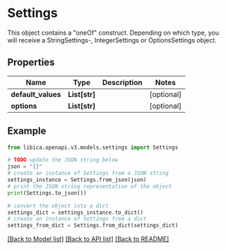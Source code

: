 # Settings

This object contains a \"oneOf\" construct. Depending on which type, you will receive a StringSettings-, IntegerSettings or OptionsSettings object.

## Properties

Name | Type | Description | Notes
------------ | ------------- | ------------- | -------------
**default_values** | **List[str]** |  | [optional] 
**options** | **List[str]** |  | [optional] 

## Example

```python
from libica.openapi.v3.models.settings import Settings

# TODO update the JSON string below
json = "{}"
# create an instance of Settings from a JSON string
settings_instance = Settings.from_json(json)
# print the JSON string representation of the object
print(Settings.to_json())

# convert the object into a dict
settings_dict = settings_instance.to_dict()
# create an instance of Settings from a dict
settings_from_dict = Settings.from_dict(settings_dict)
```
[[Back to Model list]](../README.md#documentation-for-models) [[Back to API list]](../README.md#documentation-for-api-endpoints) [[Back to README]](../README.md)



